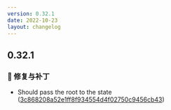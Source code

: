 ```yaml
---
version: 0.32.1
date: 2022-10-23
layout: changelog
---
```

## 0.32.1
### 🐛 修复与补丁

- Should pass the root to the state ([3c868208a52e1ff8f934554d4f02750c9456cb43](https://github.com/Voxelum/x-minecraft-launcher/commit/3c868208a52e1ff8f934554d4f02750c9456cb43))
